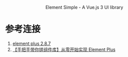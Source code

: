 <p align="center">Element Simple - A Vue.js 3 UI library</p>

# 参考连接

1. [element plus 2.8.7](https://github.com/element-plus/element-plus/tree/2.8.7)
2. [【手把手带你搓组件库】从零开始实现 Element Plus](https://blog.csdn.net/Wannaer/article/details/139200560)
